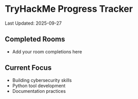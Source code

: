 # TryHackMe Progress Tracker
Last Updated: 2025-09-27

## Completed Rooms
- Add your room completions here

## Current Focus
- Building cybersecurity skills
- Python tool development
- Documentation practices
